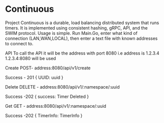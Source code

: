 # Continuous
Project Continuous is a durable, load balancing distributed system that runs timers. It is implemented using consistent hashing, gRPC, API, and the SWIM protocol. 
Usage is simple.
Run Main.Go, enter what kind of connection (LAN,WAN,LOCAL), then enter a text file with known addresses to connect to.

API
To call the API it will be the address with port 8080
i.e address is 1.2.3.4
1.2.3.4:8080 will be used

Create
POST- address:8080/api/v1/create


Success - 201
{
  UUID: uuid
}

Delete
DELETE - address:8080/api/v1/:namespace/:uuid


Success -202
{
  success: Timer Deleted
}

Get
GET - address:8080/api/v1/:namespace/:uuid

Success -202
{
  TimerInfo: TimerInfo
}
